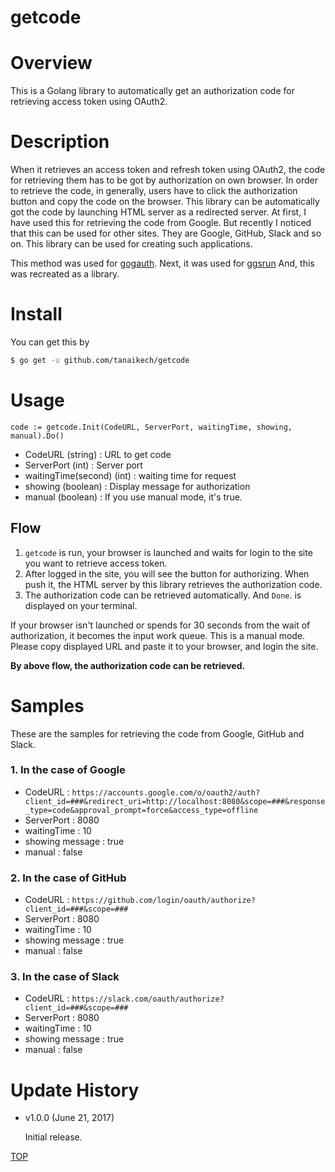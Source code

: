 getcode
=====

<a name="TOP"></a>
# Overview
This is a Golang library to automatically get an authorization code for retrieving access token using OAuth2.

# Description
When it retrieves an access token and refresh token using OAuth2, the code for retrieving them has to be got by authorization on own browser. In order to retrieve the code, in generally, users have to click the authorization button and copy the code on the browser. This library can be automatically got the code by launching HTML server as a redirected server. At first, I have used this for retrieving the code from Google. But recently I noticed that this can be used for other sites. They are Google, GitHub, Slack and so on. This library can be used for creating such applications.

This method was used for [gogauth](https://github.com/tanaikech/gogauth). Next, it was used for [ggsrun](https://github.com/tanaikech/ggsrun) And, this was recreated as a library.

# Install
You can get this by

~~~bash
$ go get -u github.com/tanaikech/getcode
~~~

# Usage

~~~
code := getcode.Init(CodeURL, ServerPort, waitingTime, showing, manual).Do()
~~~

- CodeURL (string) : URL to get code
- ServerPort (int) : Server port
- waitingTime(second) (int) : waiting time for request
- showing (boolean) : Display message for authorization
- manual (boolean) : If you use manual mode, it's true.

## Flow
1. ``getcode`` is run, your browser is launched and waits for login to the site you want to retrieve access token.
1. After logged in the site, you will see the button for authorizing. When push it, the HTML server by this library retrieves the authorization code.
1. The authorization code can be retrieved automatically. And ``Done``. is displayed on your terminal.

If your browser isn't launched or spends for 30 seconds from the wait of authorization, it becomes the input work queue. This is a manual mode. Please copy displayed URL and paste it to your browser, and login the site.

**By above flow, the authorization code can be retrieved.**

# Samples
These are the samples for retrieving the code from Google, GitHub and Slack.

### 1. In the case of Google

- CodeURL : ``https://accounts.google.com/o/oauth2/auth?client_id=###&redirect_uri=http://localhost:8080&scope=###&response_type=code&approval_prompt=force&access_type=offline``
- ServerPort : 8080
- waitingTime : 10
- showing message : true
- manual : false

### 2. In the case of GitHub

- CodeURL : ``https://github.com/login/oauth/authorize?client_id=###&scope=###``
- ServerPort : 8080
- waitingTime : 10
- showing message : true
- manual : false

### 3. In the case of Slack

- CodeURL : ``https://slack.com/oauth/authorize?client_id=###&scope=###``
- ServerPort : 8080
- waitingTime : 10
- showing message : true
- manual : false


<a name="Update_History"></a>
# Update History

* v1.0.0 (June 21, 2017)

    Initial release.

[TOP](#TOP)
